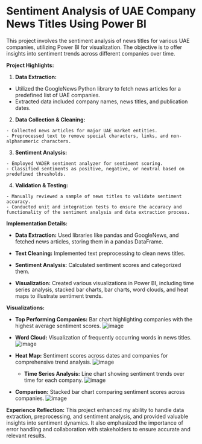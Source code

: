 # Sentiment Analysis of UAE Company News Titles Using Power BI

This project involves the sentiment analysis of news titles for various UAE companies, utilizing Power BI for visualization. The objective is to offer insights into sentiment trends across different companies over time.

**Project Highlights:**

  1. **Data Extraction:**

   - Utilized the GoogleNews Python library to fetch news articles for a predefined list of UAE companies.
  - Extracted data included company names, news titles, and publication dates.

  2. **Data Collection & Cleaning:**

    - Collected news articles for major UAE market entities.
    - Preprocessed text to remove special characters, links, and non-alphanumeric characters.

  3. **Sentiment Analysis:**

    - Employed VADER sentiment analyzer for sentiment scoring.
    - Classified sentiments as positive, negative, or neutral based on predefined thresholds.

  4. **Validation & Testing:**

    - Manually reviewed a sample of news titles to validate sentiment accuracy.
    - Conducted unit and integration tests to ensure the accuracy and functionality of the sentiment analysis and data extraction process.

**Implementation Details:**

  - **Data Extraction:** Used libraries like pandas and GoogleNews, and fetched news articles, storing them in a pandas DataFrame.

  - **Text Cleaning:** Implemented text preprocessing to clean news titles.

  - **Sentiment Analysis:** Calculated sentiment scores and categorized them.

  - **Visualization:** Created various visualizations in Power BI, including time series analysis, stacked bar charts, bar charts, word clouds, and heat maps to illustrate sentiment trends.

**Visualizations:**  

  - **Top Performing Companies:** Bar chart highlighting companies with the highest average sentiment scores.
      ![image](https://github.com/user-attachments/assets/d028d0d1-6883-4e73-b38f-21366a5e8181)


  - **Word Cloud:** Visualization of frequently occurring words in news titles.
      ![image](https://github.com/user-attachments/assets/452c9e2c-d3a4-4abd-876e-e324510a3116)


  - **Heat Map:** Sentiment scores across dates and companies for comprehensive trend analysis.
      ![image](https://github.com/user-attachments/assets/90fc5f5a-71e5-44d4-891c-fe67f61baf77)

     - **Time Series Analysis:** Line chart showing sentiment trends over time for each company.
      ![image](https://github.com/user-attachments/assets/55c32a28-3c89-4240-8e00-0a8a7947a2b2)

- **Comparison:** Stacked bar chart comparing sentiment scores across companies.
      ![image](https://github.com/user-attachments/assets/ff92f41c-7486-4014-ba01-003749c1b1e4)


**Experience Reflection:** This project enhanced my ability to handle data extraction, preprocessing, and sentiment analysis, and provided valuable insights into sentiment dynamics. It also emphasized the importance of error handling and collaboration with stakeholders to ensure accurate and relevant results.
